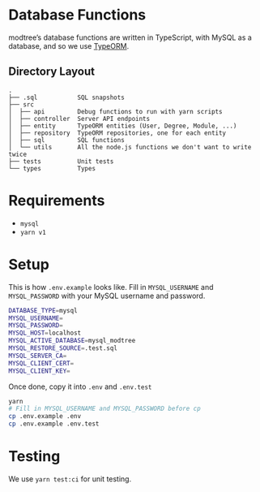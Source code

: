 # Database Functions

modtree’s database functions are written in TypeScript, with MySQL as a database, and so we use [TypeORM](https://typeorm.io).

## Directory Layout

```
.
├── .sql           SQL snapshots
├── src
│  ├── api         Debug functions to run with yarn scripts
│  ├── controller  Server API endpoints
│  ├── entity      TypeORM entities (User, Degree, Module, ...)
│  ├── repository  TypeORM repositories, one for each entity
│  ├── sql         SQL functions
│  └── utils       All the node.js functions we don't want to write twice
├── tests          Unit tests
└── types          Types
```

# Requirements

- `mysql`
- `yarn v1`

# Setup

This is how `.env.example` looks like. Fill in `MYSQL_USERNAME` and `MYSQL_PASSWORD` with your MySQL username and password.

```bash
DATABASE_TYPE=mysql
MYSQL_USERNAME=
MYSQL_PASSWORD=
MYSQL_HOST=localhost
MYSQL_ACTIVE_DATABASE=mysql_modtree
MYSQL_RESTORE_SOURCE=.test.sql
MYSQL_SERVER_CA=
MYSQL_CLIENT_CERT=
MYSQL_CLIENT_KEY=
```

Once done, copy it into `.env` and `.env.test`

```bash
yarn
# Fill in MYSQL_USERNAME and MYSQL_PASSWORD before cp 
cp .env.example .env
cp .env.example .env.test
```

# Testing

We use `yarn test:ci` for unit testing.
